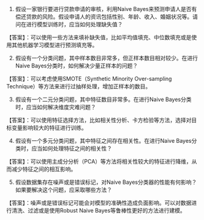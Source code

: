 1. 假设一家银行要进行贷款申请的审核，利用Naive Bayes来预测申请人是否有偿还贷款的风险。假设申请人的资讯包括性别、年龄、收入、婚姻状况等。请问在进行模型训练时，应当如何处理缺失值？

【答案】：可以使用一些方法来填补缺失值，比如平均值填充、中位数填充或是使用其他机器学习模型进行预测填充等。

2. 假设有一个分类问题，其中样本数目非常多，但正样本数目相对较少。在进行Naive Bayes分类时，如何解决少量正样本的问题？

【答案】：可以考虑使用SMOTE（Synthetic Minority Over-sampling Technique）等方法来进行过抽样处理，增加正样本的数目。

3. 假设有一个二元分类问题，其中特征数目非常多。在进行Naive Bayes分类时，应当如何解决维度灾难问题？

【答案】：可以使用特征选择方法，比如相关性分析、卡方检验等方法，选择对目标变量影响较大的特征进行训练。

4. 假设有一个多元分类问题，其中特征之间存在相关性。在进行Naive Bayes分类时，应当如何处理特征之间的相关性？

【答案】：可以使用主成分分析（PCA）等方法将相关性较大的特征进行降维，从而减少特征之间的相互影响。

5. 假设数据集存在噪声或是错误标记，对Naive Bayes分类器的性能有何影响？如果要解决这个问题，应采取哪些方法？

【答案】：噪声或是错误标记可能会对模型的准确性造成负面影响。可以对数据进行清洗、过滤或是使用Robust Naive Bayes等鲁棒性更好的方法进行建模。